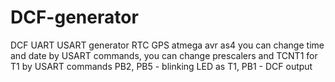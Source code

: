 # DCF-generator
DCF UART USART generator RTC GPS atmega avr as4
you can change time and date by USART commands, you can change prescalers and TCNT1 for T1 by USART commands
PB2, PB5 - blinking LED as T1, 
PB1 - DCF output

